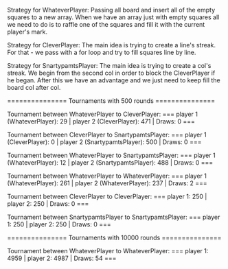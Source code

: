 Strategy for WhateverPlayer:
Passing all board and insert all of the empty squares to a new array.
When we have an array just with empty squares all we need to do is to
raffle one of the squares and fill it with the current player's mark.

Strategy for CleverPlayer:
The main idea is trying to create a line's streak.
For that - we pass with a for loop and try to fill squares line by line.

Strategy for SnartypamtsPlayer:
The main idea is trying to create a col's streak.
We begin from the second col in order to block the CleverPlayer if he began.
After this we have an advantage and we just need to keep fill the board col after col.


=============== Tournaments with 500 rounds ===============

Tournament between WhateverPlayer to CleverPlayer:
=== player 1 (WhateverPlayer): 29 | player 2 (CleverPlayer): 471 | Draws: 0 ===

Tournament between CleverPlayer to SnartypamtsPlayer:
=== player 1 (CleverPlayer): 0 | player 2 (SnartypamtsPlayer): 500 | Draws: 0 ===

Tournament between WhateverPlayer to SnartypamtsPlayer:
=== player 1 (WhateverPlayer): 12 | player 2 (SnartypamtsPlayer): 488 | Draws: 0 ===

Tournament between WhateverPlayer to WhateverPlayer:
=== player 1 (WhateverPlayer): 261 | player 2 (WhateverPlayer): 237 | Draws: 2 ===

Tournament between CleverPlayer to CleverPlayer:
=== player 1: 250 | player 2: 250 | Draws: 0 ===

Tournament between SnartypamtsPlayer to SnartypamtsPlayer:
=== player 1: 250 | player 2: 250 | Draws: 0 ===

=============== Tournaments with 10000 rounds ===============

Tournament between WhateverPlayer to WhateverPlayer:
=== player 1: 4959 | player 2: 4987 | Draws: 54 ===